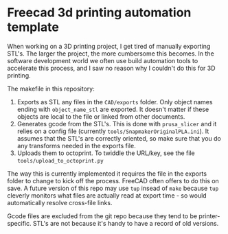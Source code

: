 # Freecad 3d printing automation template
When working on a 3D printing project, I get tired of manually exporting STL's. The larger the project, the more cumbersome this becomes. In the software development world we often use build automation tools to accelerate this process, and I saw no reason why I couldn't do this for 3D printing.

The makefile in this repository:
 1. Exports as STL any files in the `CAD/exports` folder. Only object names ending with `object_name_stl` are exported. It doesn't matter if these objects are local to the file or linked from other documents.
 2. Generates gcode from the STL's. This is done with `prusa_slicer` and it relies on a config file (currently `tools/SnapmakerOriginalPLA.ini`). It assumes that the STL's are correctly oriented, so make sure that you do any transforms needed in the exports file.
 3. Uploads them to octoprint. To twiddle the URL/key, see the file `tools/upload_to_octoprint.py`

The way this is currently implemented it requires the file in the exports folder to change to kick off the process. FreeCAD often offers to do this on save. A future version of this repo may use `tup` insead of `make` because `tup` cleverly monitors what files are actually read at export time - so would automatically resolve cross-file links.

Gcode files are excluded from the git repo because they tend to be printer-specific. STL's are not because it's handy to have a record of old versions.
